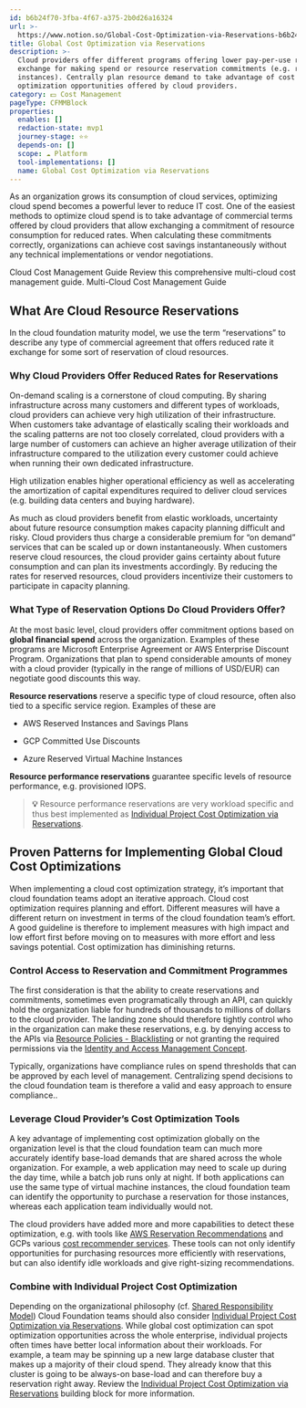 ```yaml
---
id: b6b24f70-3fba-4f67-a375-2b0d26a16324
url: >-
  https://www.notion.so/Global-Cost-Optimization-via-Reservations-b6b24f703fba4f67a3752b0d26a16324
title: Global Cost Optimization via Reservations
description: >-
  Cloud providers offer different programs offering lower pay-per-use rates in
  exchange for making spend or resource reservation commitments (e.g. reserved
  instances). Centrally plan resource demand to take advantage of cost
  optimization opportunities offered by cloud providers. 
category: 💵 Cost Management
pageType: CFMMBlock
properties:
  enables: []
  redaction-state: mvp1
  journey-stage: ⭐️⭐️
  depends-on: []
  scope: ☁️ Platform
  tool-implementations: []
  name: Global Cost Optimization via Reservations
---
```


As an organization grows its consumption of cloud services, optimizing cloud spend becomes a powerful lever to reduce IT cost. One of the easiest methods to optimize cloud spend is to take advantage of commercial terms offered by cloud providers that allow exchanging a commitment of resource consumption for reduced rates. When calculating these commitments correctly, organizations can achieve cost savings instantaneously without any technical implementations or vendor negotiations.

<!--notion-markdown-cms:raw-->
<CallToAction>
  <CtaHeader>Cloud Cost Management Guide</CtaHeader>
  <CtaText>Review this comprehensive multi-cloud cost management guide.</CtaText>
  <CtaButton class="btn-primary" url="https://www.meshcloud.io/2020/12/23/the-2021-guide-to-multi-cloud-billing-and-cost-management/">Multi-Cloud Cost Management Guide</CtaButton>
</CallToAction>

## What Are Cloud Resource Reservations

In the cloud foundation maturity model, we use the term “reservations” to describe any type of commercial agreement that offers reduced rate it exchange for some sort of reservation of cloud resources.

### Why Cloud Providers Offer Reduced Rates for Reservations

On-demand scaling is a cornerstone of cloud computing. By sharing infrastructure across many customers and different types of workloads, cloud providers can achieve very high utilization of their infrastructure. When customers take advantage of elastically scaling their workloads and the scaling patterns are not too closely correlated, cloud providers with a large number of customers can achieve an higher average utilization of their infrastructure compared to the utilization every customer could achieve when running their own dedicated infrastructure.

High utilization enables higher operational efficiency as well as accelerating the amortization of capital expenditures required to deliver cloud services (e.g. building data centers and buying hardware). 

As much as cloud providers benefit from elastic workloads, uncertainty about future resource consumption makes capacity planning difficult and risky. Cloud providers thus charge a considerable premium for “on demand” services that can be scaled up or down instantaneously. When customers reserve cloud resources, the cloud provider gains certainty about future consumption and can plan its investments accordingly. By reducing the rates for reserved resources, cloud providers incentivize their customers to participate in capacity planning.

### What Type of Reservation Options Do Cloud Providers Offer? 

At the most basic level, cloud providers offer commitment options based on **global financial spend** across the organization. Examples of these programs are Microsoft Enterprise Agreement or AWS Enterprise Discount Program. Organizations that plan to spend considerable amounts of money with a cloud provider (typically in the range of millions of USD/EUR) can negotiate good discounts this way. 

**Resource reservations** reserve a specific type of cloud resource, often also tied to a specific service region. Examples of these are

- AWS Reserved Instances and Savings Plans

- GCP Committed Use Discounts

- Azure Reserved Virtual Machine Instances

**Resource performance reservations** guarantee specific levels of resource performance, e.g. provisioned IOPS.

> **💡** Resource performance reservations are very workload specific and thus best implemented as [Individual Project Cost Optimization via Reservations](./individual-project-cost-optimization-via-reservations.md). 

## Proven Patterns for Implementing Global Cloud Cost Optimizations

When implementing a cloud cost optimization strategy, it’s important that cloud foundation teams adopt an iterative approach. Cloud cost optimization requires planning and effort. Different measures will have a different return on investment in terms of the cloud foundation team’s effort. A good guideline is therefore to implement measures with high impact and low effort first before moving on to measures with more effort and less savings potential. Cost optimization has diminishing returns.

### Control Access to Reservation and Commitment Programmes

The first consideration is that the ability to create reservations and commitments, sometimes even programatically through an API, can quickly hold the organization liable for hundreds of thousands to millions of dollars to the cloud provider. The landing zone should therefore tightly control who in the organization can make these reservations, e.g. by denying access to the APIs via [Resource Policies - Blacklisting](../security-and-compliance/resource-policies-blacklisting.md) or not granting the required permissions via the [Identity and Access Management Concept](../iam/identity-and-access-management-concept.md).

Typically, organizations have compliance rules on spend thresholds that can be approved by each level of management. Centralizing spend decisions to the cloud foundation team is therefore a valid and easy approach to ensure compliance.. 

### Leverage Cloud Provider’s Cost Optimization Tools

A key advantage of implementing cost optimization globally on the organization level is that the cloud foundation team can much more accurately identify base-load demands that are shared across the whole organization. For example, a web application may need to scale up during the day time, while a batch job runs only at night. If both applications can use the same type of virtual machine instances, the cloud foundation team can identify the opportunity to purchase a reservation for those instances, whereas each application team individually would not.

The cloud providers have added more and more capabilities to detect these optimization, e.g. with tools like [AWS Reservation Recommendations](https://docs.aws.amazon.com/cost-management/latest/userguide/ri-recommendations.html) and GCPs various [cost recommender services](https://cloud.google.com/recommender/docs/recommenders). These tools can not only identify opportunities for purchasing resources more efficiently with reservations, but can also identify idle workloads and give right-sizing recommendations.

### Combine with Individual Project Cost Optimization

Depending on the organizational philosophy (cf. [Shared Responsibility Model](../security-and-compliance/shared-responsibility-model.md)) Cloud Foundation teams should also consider [Individual Project Cost Optimization via Reservations](./individual-project-cost-optimization-via-reservations.md).  While global cost optimization can spot optimization opportunities across the whole enterprise, individual projects often times have better local information about their workloads. For example, a team may be spinning up a new large database cluster that makes up a majority of their cloud spend. They already know that this cluster is going to be always-on base-load and can therefore buy a reservation right away. Review the [Individual Project Cost Optimization via Reservations](./individual-project-cost-optimization-via-reservations.md) building block for more information.

